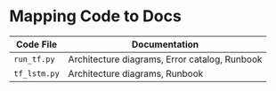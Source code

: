 # Mapping Code to Docs

| Code File | Documentation |
|-----------|---------------|
| `run_tf.py` | Architecture diagrams, Error catalog, Runbook |
| `tf_lstm.py` | Architecture diagrams, Runbook |
